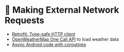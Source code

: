 # 📝 Making External Network Requests

- [Retrofit: Type-safe HTTP client](https://square.github.io/retrofit/)
- [OpenWeatherMap One Call API](https://openweathermap.org/api/one-call-api) to load weather data
- [Async Android code with coroutines](https://developer.android.com/kotlin/coroutines#executing-in-a-background-thread)